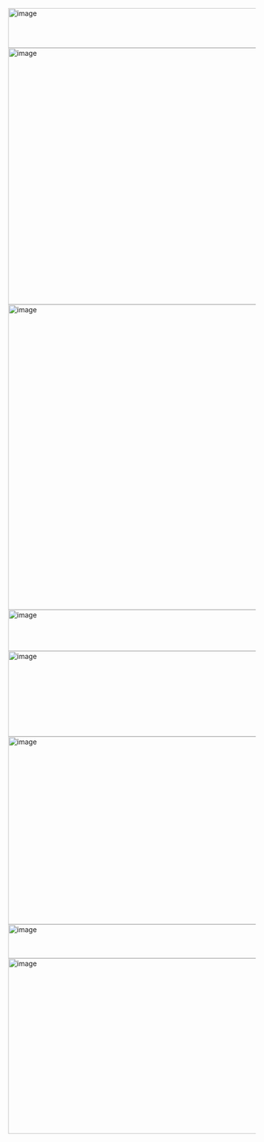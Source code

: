 <img width="671" height="81" alt="image" src="https://github.com/user-attachments/assets/5ba41e4c-8d71-4cc8-80de-bb4cbb56133c" />

<img width="737" height="522" alt="image" src="https://github.com/user-attachments/assets/5e05960e-cf6e-4472-ba75-f5bf3c8eb4d7" />
<img width="736" height="621" alt="image" src="https://github.com/user-attachments/assets/5534fda2-e654-4f33-a6d9-88713f0203e7" />
<img width="720" height="84" alt="image" src="https://github.com/user-attachments/assets/1d447e1d-c785-46d4-8a67-d06b621fd914" />

<img width="628" height="174" alt="image" src="https://github.com/user-attachments/assets/768ab8fd-f6c2-46c0-a5e9-8ad2f164e626" />
<img width="735" height="382" alt="image" src="https://github.com/user-attachments/assets/76bdfdb6-3ba2-41d3-81c6-e91d36f75e1d" />
<img width="660" height="69" alt="image" src="https://github.com/user-attachments/assets/b66e54a6-c5c4-4435-8ffe-b45016bb7588" />
<img width="740" height="357" alt="image" src="https://github.com/user-attachments/assets/8cdfc738-7527-48ab-9390-11137b5a1601" />

